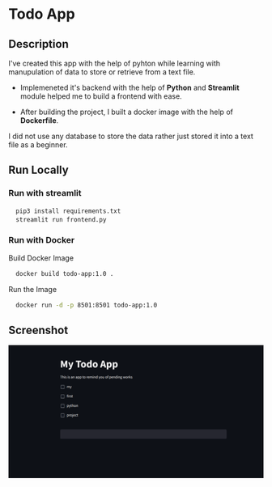 
# Todo App



## Description
I've created this app with the help of pyhton while learning with manupulation of data to store or retrieve from a text file. 

- Implemeneted it's backend with the help of **Python** and **Streamlit** module helped me to build a frontend with ease.

- After building the project, I built a docker image with the help of **Dockerfile**.

I did not use any database to store the data rather just stored it into a text file as a beginner.
## Run Locally

### Run with streamlit

```bash
  pip3 install requirements.txt
  streamlit run frontend.py
```
    
### Run with Docker

Build Docker Image

```bash
  docker build todo-app:1.0 .
```
Run the Image
```bash
  docker run -d -p 8501:8501 todo-app:1.0
```

## Screenshot
![Screenshot](https://github.com/AkramExp/python-todo-app/blob/main/Screenshot.png?raw=true)
